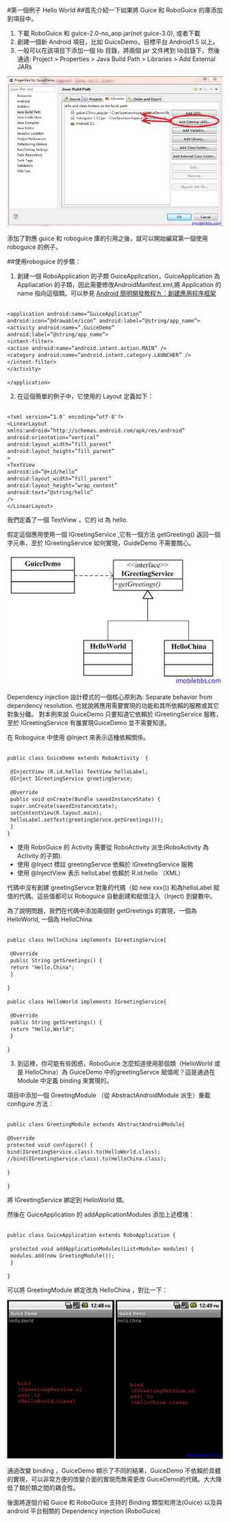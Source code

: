 #第一個例子 Hello World
##首先介紹一下如果將 Guice 和 RoboGuice 的庫添加到項目中。

1. 下載 RoboGuice 和 guice-2.0-no_aop.jar(not guice-3.0), 或者下載 
2. 創建一個新 Android 項目，比如 GuiceDemo，目標平台 Android1.5 以上。
3. 一般可以在該項目下添加一個 lib 目錄，將兩個 jar 文件拷到 lib目錄下，然後通過: Project > Properties > Java Build Path > Libraries > Add External JARs

![](images/1.png)

添加了對應 guice 和 roboguice 庫的引用之後，就可以開始編寫第一個使用 roboguice 的例子。

##使用roboguice 的步驟：

1. 創建一個 RoboApplication 的子類 GuiceApplication，GuiceApplication 為 Appliacation 的子類，因此需要修改AndroidManifest.xml,將 Application 的 name 指向這個類。可以參見 [Android 簡明開發教程九：創建應用程序框架](http://www.imobilebbs.com/wordpress/?p=896)

```

<application android:name=”GuiceApplication”
android:icon=”@drawable/icon” android:label=”@string/app_name”>
<activity android:name=”.GuiceDemo”
android:label=”@string/app_name”>
<intent-filter>
<action android:name=”android.intent.action.MAIN” />
<category android:name=”android.intent.category.LAUNCHER” />
</intent-filter>
</activity>

</application>
```

2.  在這個簡單的例子中，它使用的 Layout 定義如下：

```

<?xml version=”1.0″ encoding=”utf-8″?>
<LinearLayout xmlns:android=”http://schemas.android.com/apk/res/android”
android:orientation=”vertical”
android:layout_width=”fill_parent”
android:layout_height=”fill_parent”
>
<TextView
android:id=”@+id/hello”
android:layout_width=”fill_parent”
android:layout_height=”wrap_content”
android:text=”@string/hello”
/>
</LinearLayout>

```
我們定義了一個 TextView ，它的 id 為 hello.

假定這個應用使用一個 IGreetingService ,它有一個方法 getGreeting() 返回一個字元串，至於 IGreetingService 如何實現，GuideDemo 不需要關心。

![](images/2.png)

Dependency injection 設計模式的一個核心原則為: Separate behavior from dependency resolution. 也就說將應用需要實現的功能和其所依賴的服務或其它對象分離。 對本例來說 GuiceDemo 只要知道它依賴於 IGreetingService 服務，至於 IGreetingService 有誰實現GuiceDemo 並不需要知道。

在 Roboguice 中使用 @Inject 來表示這種依賴關係。

```

public class GuiceDemo extends RoboActivity  {

 @InjectView (R.id.hello) TextView helloLabel;
 @Inject IGreetingService greetingServce;

 @Override
 public void onCreate(Bundle savedInstanceState) {
 super.onCreate(savedInstanceState);
 setContentView(R.layout.main);
 helloLabel.setText(greetingServce.getGreetings());
 }
}

```

+ 使用 RoboGuice 的 Activity 需要從 RoboActivity 派生(RoboActivity 為 Activity 的子類).
+ 使用 @Inject 標註 greetingServce 依賴於 IGreetingService 服務
+ 使用 @InjectView 表示 helloLabel 依賴於 R.id.hello （XML）

代碼中沒有創建 greetingServce 對象的代碼（如 new xxx()) 和為helloLabel 賦值的代碼。這些值都可以 Roboguice 自動創建和賦值注入（Inject) 到變數中。

為了說明問題，我們在代碼中添加兩個對 getGreetings 的實現，一個為HelloWorld, 一個為 HelloChina:

```

public class HelloChina implements IGreetingService{

 @Override
 public String getGreetings() {
 return "Hello,China";
 }

}

public class HelloWorld implements IGreetingService{

 @Override
 public String getGreetings() {
 return "Hello,World";
 }

}

```

3. 到這裡，你可能有些困惑，RoboGuice 怎麼知道使用那個類（HelloWorld 或是 HelloChina）為 GuiceDemo 中的greetingServce 賦值呢？這是通過在 Module 中定義 binding 來實現的。

項目中添加一個 GreetingModule （從 AbstractAndroidModule 派生）重載 configure 方法：

```

public class GreetingModule extends AbstractAndroidModule{

@Override
protected void configure() {
bind(IGreetingService.class).to(HelloWorld.class);
//bind(IGreetingService.class).to(HelloChina.class);

}

}

```

將 IGreetingService 綁定到 HelloWorld 類。

然後在 GuiceApplication 的 addApplicationModules 添加上述模塊：

```

public class GuiceApplication extends RoboApplication {

 protected void addApplicationModules(List<Module> modules) {
 modules.add(new GreetingModule());
 }

}

```

可以將 GreetingModule 綁定改為 HelloChina ，對比一下：

![](images/3.png)

通過改變 binding ，GuiceDemo 顯示了不同的結果，GuiceDemo 不依賴於具體的實現，可以非常方便的改變介面的實現而無需更改 GuiceDemo的代碼。大大降低了類於類之間的耦合性。

後面將逐個介紹 Guice 和 RoboGuice 支持的 Binding 類型和用法(Guice) 以及與 android 平台相關的 Dependency injection (RoboGuice)







